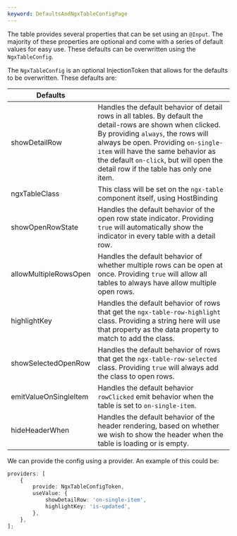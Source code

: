 ```yaml
---
keyword: DefaultsAndNgxTableConfigPage
---
```


The table provides several properties that can be set using an `@Input`. The majority of these properties are optional and come with a series of default values for easy use. These defaults can be overwritten using the `NgxTableConfig`.

The `NgxTableConfig` is an optional InjectionToken that allows for the defaults to be overwritten. These defaults are:

| Defaults              |                                                                                                                                                                                                                                                                                                                   |
| --------------------- | ----------------------------------------------------------------------------------------------------------------------------------------------------------------------------------------------------------------------------------------------------------------------------------------------------------------- |
| showDetailRow         | Handles the default behavior of detail rows in all tables. By default the detail-rows are shown when clicked. By providing `always`, the rows will always be open. Providing `on-single-item` will have the same behavior as the default `on-click`, but will open the detail row if the table has only one item. |
| ngxTableClass         | This class will be set on the `ngx-table` component itself, using HostBinding                                                                                                                                                                                                                                     |
| showOpenRowState      | Handles the default behavior of the open row state indicator. Providing `true` will automatically show the indicator in every table with a detail row.                                                                                                                                                            |
| allowMultipleRowsOpen | Handles the default behavior of whether multiple rows can be open at once. Providing `true` will allow all tables to always have allow multiple open rows.                                                                                                                                                        |
| highlightKey          | Handles the default behavior of rows that get the `ngx-table-row-highlight` class. Providing a string here will use that property as the data property to match to add the class.                                                                                                                                 |
| showSelectedOpenRow   | Handles the default behavior of rows that get the `ngx-table-row-selected` class. Providing `true` will always add the class to open rows.                                                                                                                                                                        |
| emitValueOnSingleItem | Handles the default behavior `rowClicked` emit behavior when the table is set to `on-single-item`.                                                                                                                                                                                                                |
| hideHeaderWhen        | Handles the default behavior of the header rendering, based on whether we wish to show the header when the table is loading or is empty.                                                                                                                                                                          |

We can provide the config using a provider. An example of this could be:

```ts
providers: [
    {
        provide: NgxTableConfigToken,
        useValue: {
            showDetailRow: 'on-single-item',
            highlightKey: 'is-updated',
        },
    },
];
```
